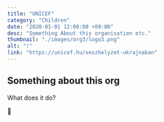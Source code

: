 ```yaml
---
title: "UNICEF"
category: "Children"
date: "2020-01-01 12:00:00 +09:00"
desc: "Something About this organisation etc."
thumbnail: "./images/org3/logo3.png"
alt: "!"
link: "https://unicef.hu/veszhelyzet-ukrajnaban"
---
```


## Something about this org
What does it do?

🍎
